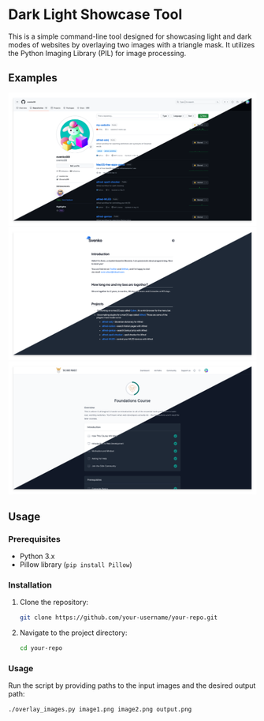 # Dark Light Showcase Tool

This is a simple command-line tool designed for showcasing light and dark modes of websites by overlaying two images with a triangle mask. It utilizes the Python Imaging Library (PIL) for image processing.

## Examples

![Result1](images/result.png)
![Result2](images/result2.png)
![Result3](images/result3.png)

## Usage

### Prerequisites

- Python 3.x
- Pillow library (`pip install Pillow`)

### Installation

1. Clone the repository:

   ```bash
   git clone https://github.com/your-username/your-repo.git
   ```

2. Navigate to the project directory:

   ```bash
   cd your-repo
   ```

### Usage

Run the script by providing paths to the input images and the desired output path:

```bash
./overlay_images.py image1.png image2.png output.png
```

